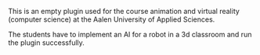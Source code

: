 This is an empty plugin used for the course animation and virtual reality (computer science) at the Aalen University of Applied Sciences.

The students have to implement an AI for a robot in a 3d classroom and run the plugin successfully.